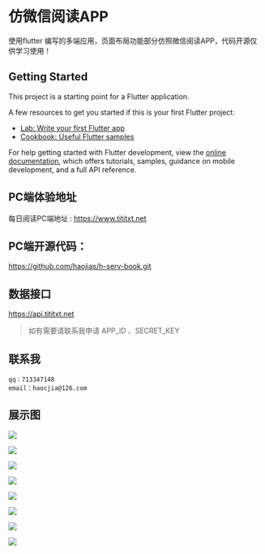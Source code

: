 # 仿微信阅读APP

使用flutter 编写的多端应用，页面布局功能部分仿照微信阅读APP，代码开源仅供学习使用！
## Getting Started

This project is a starting point for a Flutter application.

A few resources to get you started if this is your first Flutter project:

- [Lab: Write your first Flutter app](https://docs.flutter.dev/get-started/codelab)
- [Cookbook: Useful Flutter samples](https://docs.flutter.dev/cookbook)

For help getting started with Flutter development, view the
[online documentation](https://docs.flutter.dev/), which offers tutorials,
samples, guidance on mobile development, and a full API reference.

## PC端体验地址
每日阅读PC端地址 : https://www.tititxt.net
## PC端开源代码：
https://github.com/haojias/h-serv-book.git

## 数据接口
https://api.tititxt.net
> 如有需要请联系我申请 APP_ID 、SECRET_KEY

## 联系我
`qq：713347148`  
`email：haocjia@126.com`


## 展示图

![](img1/img.png)

![](img1/img_1.png)

![](img1/img_2.png)

![](img1/img_3.png)

![](img1/img_4.png)

![](img1/img_5.png)

![](img1/img_6.png)

![](img1/img_7.png)
